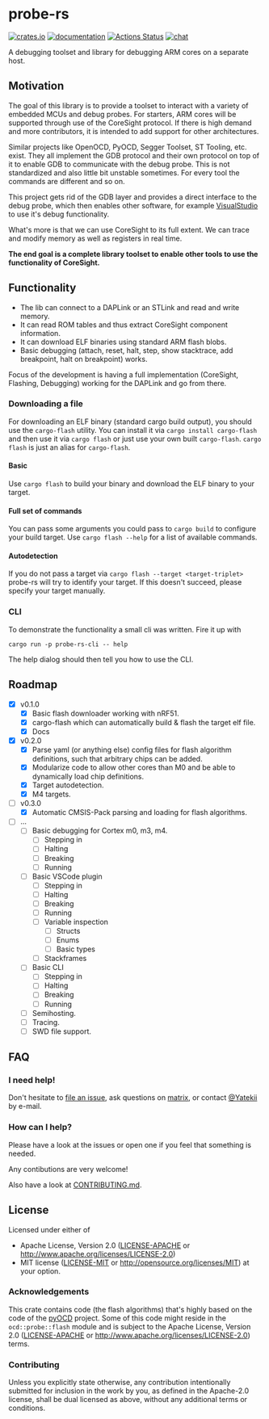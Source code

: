# probe-rs
[![crates.io](https://meritbadge.herokuapp.com/probe-rs)](https://crates.io/crates/probe-rs) [![documentation](https://docs.rs/probe-rs/badge.svg)](https://docs.rs/probe-rs) [![Actions Status](https://github.com/probe-rs/probe-rs/workflows/CI/badge.svg)](https://github.com/probe-rs/probe-rs/actions) [![chat](https://img.shields.io/badge/chat-probe--rs%3Amatrix.org-brightgreen)](https://matrix.to/#/!vhKMWjizPZBgKeknOo:matrix.org)

A debugging toolset and library for debugging ARM cores on a separate host.

## Motivation

The goal of this library is to provide a toolset to interact with a variety of embedded MCUs and debug probes.
For starters, ARM cores will be supported through use of the CoreSight protocol.
If there is high demand and more contributors, it is intended to add support for other architectures.

Similar projects like OpenOCD, PyOCD, Segger Toolset, ST Tooling, etc. exist.
They all implement the GDB protocol and their own protocol on top of it to enable GDB to communicate with the debug probe.
This is not standardized and also little bit unstable sometimes. For every tool the commands are different and so on.

This project gets rid of the GDB layer and provides a direct interface to the debug probe,
which then enables other software, for example [VisualStudio](https://code.visualstudio.com/blogs/2018/08/07/debug-adapter-protocol-website) to use it's debug functionality.

What's more is that we can use CoreSight to its full extent. We can trace and modify memory as well as registers in real time.

**The end goal is a complete library toolset to enable other tools to use the functionality of CoreSight.**

## Functionality

- The lib can connect to a DAPLink or an STLink and read and write memory.
- It can read ROM tables and thus extract CoreSight component information.
- It can download ELF binaries using standard ARM flash blobs.
- Basic debugging (attach, reset, halt, step, show stacktrace, add breakpoint, halt on breakpoint) works.

Focus of the development is having a full implementation (CoreSight, Flashing, Debugging) working for the DAPLink and go from there.

### Downloading a file

For downloading an ELF binary (standard cargo build output), you should use the `cargo-flash` utility.
You can install it via `cargo install cargo-flash` and then use it via `cargo flash` or just use your own built `cargo-flash`. `cargo flash` is just an alias for `cargo-flash`.

#### Basic

Use `cargo flash` to build your binary and download the ELF binary to your target.

#### Full set of commands

You can pass some arguments you could pass to `cargo build` to configure your build target. Use `cargo flash --help` for a list of available commands.

#### Autodetection

If you do not pass a target via `cargo flash --target <target-triplet>` probe-rs will try to identify your target. If this doesn't succeed, please specify your target manually.

### CLI

To demonstrate the functionality a small cli was written.
Fire it up with

```
cargo run -p probe-rs-cli -- help
```

The help dialog should then tell you how to use the CLI.

## Roadmap

- [x] v0.1.0
  - [x] Basic flash downloader working with nRF51.
  - [x] cargo-flash which can automatically build & flash the target elf file.
  - [x] Docs
- [x] v0.2.0
  - [x] Parse yaml (or anything else) config files for flash algorithm definitions, such that arbitrary chips can be added.
  - [x] Modularize code to allow other cores than M0 and be able to dynamically load chip definitions.
  - [x] Target autodetection.
  - [x] M4 targets.
- [ ] v0.3.0
  - [x] Automatic CMSIS-Pack parsing and loading for flash algorithms.
- [ ] ...
  - [ ] Basic debugging for Cortex m0, m3, m4.
    - [ ] Stepping in
    - [ ] Halting
    - [ ] Breaking
    - [ ] Running
  - [ ] Basic VSCode plugin
    - [ ] Stepping in
    - [ ] Halting
    - [ ] Breaking
    - [ ] Running
    - [ ] Variable inspection
      - [ ] Structs
      - [ ] Enums
      - [ ] Basic types
    - [ ] Stackframes
  - [ ] Basic CLI
    - [ ] Stepping in
    - [ ] Halting
    - [ ] Breaking
    - [ ] Running
  - [ ] Semihosting.
  - [ ] Tracing.
  - [ ] SWD file support.

## FAQ

### I need help!

Don't hesitate to [file an issue](https://github.com/probe-rs/probe-rs/issues/new), ask questions on [matrix](https://matrix.to/#/!vhKMWjizPZBgKeknOo:matrix.org?via=matrix.org&via=spodeli.org), or contact [@Yatekii](https://github.com/Yatekii) by e-mail.

### How can I help?

Please have a look at the issues or open one if you feel that something is needed.

Any contibutions are very welcome!

Also have a look at [CONTRIBUTING.md](https://github.com/Yatekii/probe-rs/blob/master/CONTRIBUTING.md).

## License

Licensed under either of

 * Apache License, Version 2.0 ([LICENSE-APACHE](LICENSE-APACHE) or
   http://www.apache.org/licenses/LICENSE-2.0)
 * MIT license ([LICENSE-MIT](LICENSE-MIT) or
   http://opensource.org/licenses/MIT) at your option.

### Acknowledgements

This crate contains code (the flash algorithms) that's highly based on the code of the [pyOCD](https://github.com/mbedmicro/pyOCD) project.
Some of this code might reside in the `ocd::probe::flash` module and is subject to the Apache License, Version 2.0 ([LICENSE-APACHE](LICENSE-APACHE) or http://www.apache.org/licenses/LICENSE-2.0) terms.

### Contributing

Unless you explicitly state otherwise, any contribution intentionally submitted
for inclusion in the work by you, as defined in the Apache-2.0 license, shall
be dual licensed as above, without any additional terms or conditions.
